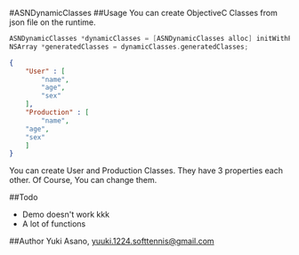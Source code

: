 #ASNDynamicClasses
##Usage
You can create ObjectiveC Classes from json file on the runtime.

```objectivec
ASNDynamicClasses *dynamicClasses = [ASNDynamicClasses alloc] initWithPath:@"dummy"];
NSArray *generatedClasses = dynamicClasses.generatedClasses;
```````

```dummy.json
{
    "User" : [
        "name",
        "age",
        "sex"
    ],
    "Production" : [
        "name",
    "age",
    "sex"
    ]
}
```````

You can create User and Production Classes.
They have 3 properties each other. Of Course, You can change them.

##Todo
- Demo doesn't work kkk
- A lot of functions

##Author
Yuki Asano, yuuki.1224.softtennis@gmail.com

